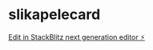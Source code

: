 # slikapelecard

[Edit in StackBlitz next generation editor ⚡️](https://stackblitz.com/~/github.com/romiluz13/slikapelecard)